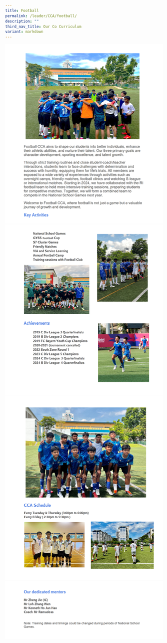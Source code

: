```yaml
---
title: Football
permalink: /leader/CCA/football/
description: ""
third_nav_title: Our Co Curriculum
variant: markdown
---
```

![](/images/CCA/2025/Football_CCA_Write_up_2024_conv_1.png)
![](/images/CCA/2025/Football_CCA_Write_up_2024_conv_2.png)
![](/images/CCA/2025/Football_CCA_Write_up_2024_conv_3.png)
![](/images/CCA/2025/Football_CCA_Write_up_2024_conv_4.png)